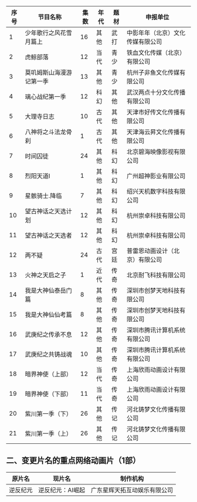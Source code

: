  序号 | 节目名称 | 集数 | 年代 | 题材 | 申报单位 
---|---|---|---|---|---
 1 | 少年歌行之风花雪月篇上 | 16 | 其他 | 武打 | 中影年年（北京）文化传媒有限公司 
 2 | 虎鲸部落 | 12 | 当代 | 青少 | 铁血文化传媒（北京）有限公司 
 3 | 莫叽姆斯山海漫游记第一季 | 13 | 其他 | 青少 | 杭州子非鱼文化传媒有限公司 
 4 | 璃心战纪第一季 | 12 | 科幻 | 其他 | 武汉两点十分文化传播有限公司 
 5 | 大理寺日志 | 10 | 古代 | 其他 | 天津市好传文化传播有限公司 
 6 | 八神将之斗法龙骨刹 | 1 | 古代 | 其他 | 天津海云昇文化传播有限公司 
 7 | 时间囚徒 | 24 | 其他 | 科幻 | 北京碧海映像影视有限公司 
 8 | 烈阳天道Ⅰ | 1 | 其他 | 科幻 | 广州超神影业有限公司 
 9 | 星骸骑士.降临 | 7 | 其他 | 科幻 | 绍兴天机数字科技有限公司 
 10 | 望古神话之天选计划 | 12 | 其他 | 科幻 | 杭州崇卓科技有限公司 
 11 | 望古神话之天选者 | 12 | 其他 | 科幻 | 杭州崇卓科技有限公司 
 12 | 两不疑 | 24 | 古代 | 宫廷 | 普雷恩动画设计（北京）有限公司 
 13 | 火神之天启之子 | 1 | 近代 | 传奇 | 北京耐飞科技有限公司 
 14 | 我是大神仙泰岳门篇 | 8 | 其他 | 传奇 | 深圳市创梦天地科技有限公司 
 15 | 我是大神仙仙考篇 | 8 | 其他 | 传奇 | 深圳市创梦天地科技有限公司 
 16 | 武庚纪之传承不息 | 12 | 其他 | 传奇 | 深圳市腾讯计算机系统有限公司 
 17 | 武庚纪之共铸战魂 | 10 | 其他 | 传奇 | 深圳市腾讯计算机系统有限公司 
 18 | 暗界神使（上部） | 12 | 当代 | 传奇 | 上海欣雨动画设计有限公司 
 19 | 暗界神使（下部） | 11 | 当代 | 传奇 | 上海欣雨动画设计有限公司 
 20 | 紫川第一季（下） | 26 | 其他 | 传记 | 河北铸梦文化传播有限公司 
 21 | 紫川第一季（上） | 26 | 其他 | 传记 | 河北铸梦文化传播有限公司 

## 二、变更片名的重点网络动画片（1部）
 原片名 | 现片名 | 制作机构 
---|---|---
 逆反纪元 | 逆反纪元：AI崛起 | 广东星辉天拓互动娱乐有限公司 
